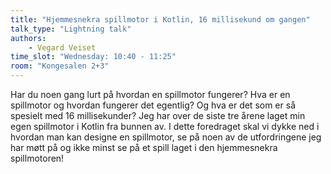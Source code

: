 ```yaml
---
title: "Hjemmesnekra spillmotor i Kotlin, 16 millisekund om gangen"
talk_type: "Lightning talk"
authors:
    - Vegard Veiset
time_slot: "Wednesday: 10:40 - 11:25"
room: "Kongesalen 2+3"
---
```

Har du noen gang lurt på hvordan en spillmotor fungerer? Hva er en spillmotor og hvordan fungerer det egentlig? Og hva er det som er så spesielt med 16 millisekunder? Jeg har over de siste tre årene laget min egen spillmotor i Kotlin fra bunnen av. I dette foredraget skal vi dykke ned i hvordan man kan designe en spillmotor, se på noen av de utfordringene jeg har møtt på og ikke minst se på et spill laget i den hjemmesnekra spillmotoren!
